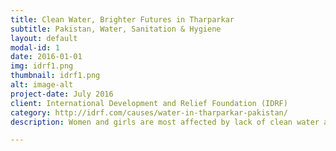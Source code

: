 ```yaml
---
title: Clean Water, Brighter Futures in Tharparkar
subtitle: Pakistan, Water, Sanitation & Hygiene
layout: default
modal-id: 1
date: 2016-01-01
img: idrf1.png
thumbnail: idrf1.png
alt: image-alt
project-date: July 2016
client: International Development and Relief Foundation (IDRF)
category: http://idrf.com/causes/water-in-tharparkar-pakistan/
description: Women and girls are most affected by lack of clean water and sanitation. IDRF is reaching 30+ Pakistan villages in our biggest water project yet. Access to clean water presents an immense challenge to people in Pakistan, especially those living in a drought affected area such as District Tharparkar- one of the most water insecure regions of the country. In Union Council (UC) Sobhiyar families often lack sufficient water to drink, bathe, cook, grow crops, feed animals, and do laundry.

---
```

